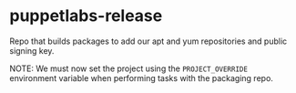 puppetlabs-release
==================

Repo that builds packages to add our apt and yum repositories and public signing key.

NOTE: We must now set the project using the `PROJECT_OVERRIDE` environment
      variable when performing tasks with the packaging repo.
